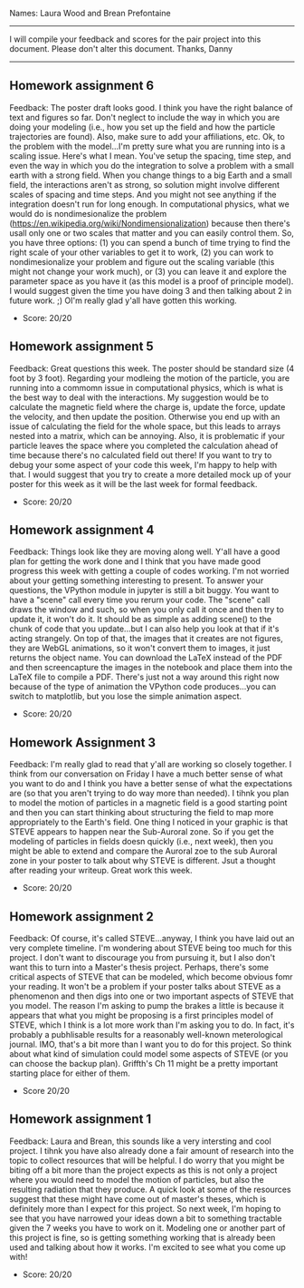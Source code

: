 Names: Laura Wood and Brean Prefontaine

------

I will compile your feedback and scores for the pair project into this document. Please don't alter this document.
Thanks, Danny

------

## Homework assignment 6

Feedback: The poster draft looks good. I think you have the right balance of text and figures so far. Don't neglect to include the way in which you are doing your modeling (i.e., how you set up the field and how the particle trajectories are found). Also, make sure to add your affiliations, etc. Ok, to the problem with the model...I'm pretty sure what you are running into is a scaling issue. Here's what I mean. You've setup the spacing, time step, and even the way in which you do the integration to solve a problem with a small earth with a strong field. When you change things to a big Earth and a small field, the interactions aren't as strong, so solution might involve different scales of spacing and time steps. And you might not see anything if the integration doesn't run for long enough. In computational physics, what we would do is nondimesionalize the problem (https://en.wikipedia.org/wiki/Nondimensionalization) because then there's usall only one or two scales that matter and you can easily control them. So, you have three options: (1) you can spend a bunch of time trying to find the right scale of your other variables to get it to work, (2) you can work to nondimesionalize your problem and figure out the scaling variable (this might not change your work much), or (3) you can leave it and explore the parameter space as you have it (as this model is a proof of principle model). I would suggest given the time you have doing 3 and then talking about 2 in future work. ;) OI'm really glad y'all have gotten this working.

* Score: 20/20

## Homework assignment 5

Feedback: Great questions this week. The poster should be standard size (4 foot by 3 foot). Regarding your modleing the motion of the particle, you are running into a commomn issue in computational physics, which is what is the best way to deal with the interactions. My suggestion would be to calculate the magnetic field where the charge is, update the force, update the velocity, and then update the position. Otherwise you end up with an issue of calculating the field for the whole space, but this leads to arrays nested into a matrix, which can be annoying. Also, it is problematic if your particle leaves the space where you completed the calculation ahead of time because there's no calculated field out there! If you want to try to debug your some aspect of your code this week, I'm happy to help with that. I would suggest that you try to create a more detailed mock up of your poster for this week as it will be the last week for formal feedback.

* Score: 20/20

## Homework assignment 4

Feedback: Things look like they are moving along well. Y'all have a good plan for getting the work done and I think that you have made good progress this week with getting a couple of codes working. I'm not worried about your getting something interesting to present. To answer your questions, the VPython module in jupyter is still a bit buggy. You want to have a "scene" call every time you rerurn your code. The "scene" call draws the window and such, so when you only call it once and then try to update it, it won't do it. It should be as simple as adding scene() to the chunk of code that you update...but I can also help you look at that if it's acting strangely. On top of that, the images that it creates are not figures, they are WebGL animations, so it won't convert them to images, it just returns the object name. You can download the LaTeX instead of the PDF and then screencapture the images in the notebook and place them into the LaTeX file to compile a PDF. There's just not a way around this right now because of the type of animation the VPython code produces...you can switch to matplotlib, but you lose the simple animation aspect.

* Score: 20/20

## Homework Assignment 3

Feedback: I'm really glad to read that y'all are working so closely together. I think from our conversation on Friday I have a much better sense of what you want to do and I think you have a better sense of what the expectations are (so that you aren't trying to do way more than needed). I tihnk you plan to model the motion of particles in a magnetic field is a good starting point and then you can start thinking about structuring the field to map more appropriately to the Earth's field. One thing I noticed in your graphic is that STEVE appears to happen near the Sub-Auroral zone. So if you get the modeling of particles in fields doesn quickly (i.e., next week), then you might be able to extend and compare the Auroral zoe to the sub Auroral zone in your poster to talk about why STEVE is different. Jsut a thought after reading your writeup. Great work this week.

* Score: 20/20

## Homework assignment 2

Feedback: Of course, it's called STEVE...anyway, I think you have laid out an very complete timeline. I'm wondering about STEVE being too much for this project. I don't want to discourage you from pursuing it, but I also don't want this to turn into a Master's thesis project. Perhaps, there's some critical aspects of STEVE that can be modeled, which become obvious fomr your reading. It won't be a problem if your poster talks about STEVE as a phenomenon and then digs into one or two important aspects of STEVE that you model. The reason I'm asking to pump the brakes a little is because it appears that what you might be proposing is a first principles model of STEVE, which I think is a lot more work than I'm asking you to do. In fact, it's probably a pubhlisable results for a reasonably well-known meterological journal. IMO, that's a bit more than I want you to do for this project. So think about what kind of simulation could model some aspects of STEVE (or you can choose the backup plan). Griffth's Ch 11 might be a pretty important starting place for either of them.

* Score 20/20


## Homework assignment 1

Feedback: Laura and Brean, this sounds like a very intersting and cool project. I tihnk you have also already done a fair amount of research into the topic to collect resources that will be helpful. I do worry that you might be biting off a bit more than the project expects as this is not only a project where you would need to model the motion of particles, but also the resulting radiation that they produce. A quick look at some of the resources suggest that these might have come out of master's theses, which is definitely more than I expect for this project. So next week, I'm hoping to see that you have narrowed your ideas down a bit to something tractable given the 7 weeks you have to work on it. Modeling one or another part of this project is fine, so is getting something working that is already been used and talking about how it works. I'm excited to see what you come up with!

* Score: 20/20
